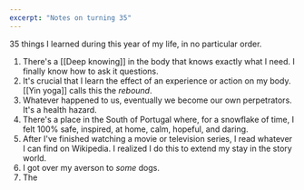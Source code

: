 ```yaml
---
excerpt: "Notes on turning 35"
---
```

35 things I learned during this year of my life, in no particular order.

1. There's a [[Deep knowing]] in the body that knows exactly what I need. I finally know how to ask it questions.
2. It's crucial that I learn the effect of an experience or action on my body. [[Yin yoga]] calls this the *rebound*.
3. Whatever happened to us, eventually we become our own perpetrators. It's a health hazard.
4. There's a place in the South of Portugal where, for a snowflake of time, I felt 100% safe, inspired, at home, calm, hopeful, and daring.
5. After I've finished watching a movie or television series, I read whatever I can find on Wikipedia. I realized I do this to extend my stay in the story world. 
6. I got over my averson to *some* dogs.
7. The 

